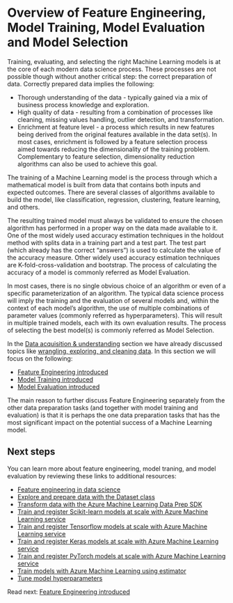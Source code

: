 # Overview of Feature Engineering, Model Training, Model Evaluation and Model Selection

Training, evaluating, and selecting the right Machine Learning models is at the core of each modern data science process. These processes are not possible though without another critical step: the correct preparation of data.  Correctly prepared data implies the following:

- Thorough understanding of the data - typically gained via a mix of business process knowledge and exploration.
- High quality of data - resulting from a combination of processes like cleaning, missing values handling, outlier detection, and transformation.
- Enrichment at feature level - a process which results in new features being derived from the original features available in the data set(s). In most cases, enrichment is followed by a feature selection process aimed towards reducing the dimensionality of the training problem. Complementary to feature selection, dimensionality reduction algorithms can also be used to achieve this goal.

The training of a Machine Learning model is the process through which a mathematical model is built from data that contains both inputs and expected outcomes. There are several classes of algorithms available to build the model, like classification, regression, clustering, feature learning, and others.

The resulting trained model must always be validated to ensure the chosen algorithm has performed in a proper way on the data made available to it. One of the most widely used accuracy estimation techniques in the holdout method with splits data in a training part and a test part. The test part (which already has the correct “answers”) is used to calculate the value of the accuracy measure. Other widely used accuracy estimation techniques are K-fold-cross-validation and bootstrap. The process of calculating the accuracy of a model is commonly referred as Model Evaluation.

In most cases, there is no single obvious choice of an algorithm or even of a specific parameterization of an algorithm. The typical data science process will imply the training and the evaluation of several models and, within the context of each model’s algorithm, the use of multiple combinations of parameter values (commonly referred as hyperparameters). This will result in multiple trained models, each with its own evaluation results. The process of selecting the best model(s) is commonly referred as Model Selection.

In the [Data acquisition & understanding](../../data-acquisition-understanding/README.md) section we have already discussed topics like [wrangling, exploring, and cleaning data](../../data-acquisition-understanding/data-wrangling.md). In this section we will focus on the following:

- [Feature Engineering introduced](./feature-engineering-introduced.md)
- [Model Training introduced](./model-training/README.md)
- [Model Evaluation introduced](./model-evaluation/README.md)

The main reason to further discuss Feature Engineering separately from the other data preparation tasks (and together with model training and evaluation) is that it is perhaps the one data preparation tasks that has the most significant impact on the potential success of a Machine Learning model.

## Next steps

You can learn more about feature engineering, model traning, and model evaluation by reviewing these links to additional resources:

- [Feature engineering in data science](https://docs.microsoft.com/en-us/azure/machine-learning/team-data-science-process/create-features)
- [Explore and prepare data with the Dataset class](https://docs.microsoft.com/en-us/azure/machine-learning/service/how-to-explore-prepare-data)
- [Transform data with the Azure Machine Learning Data Prep SDK](https://docs.microsoft.com/en-us/azure/machine-learning/service/how-to-transform-data)
- [Train and register Scikit-learn models at scale with Azure Machine Learning service](https://docs.microsoft.com/en-us/azure/machine-learning/service/how-to-train-scikit-learn)
- [Train and register Tensorflow models at scale with Azure Machine Learning service](https://docs.microsoft.com/en-us/azure/machine-learning/service/how-to-train-tensorflow)
- [Train and register Keras models at scale with Azure Machine Learning service](https://docs.microsoft.com/en-us/azure/machine-learning/service/how-to-train-keras)
- [Train and register PyTorch models at scale with Azure Machine Learning service](https://docs.microsoft.com/en-us/azure/machine-learning/service/how-to-train-pytorch)
- [Train models with Azure Machine Learning using estimator](https://docs.microsoft.com/en-us/azure/machine-learning/service/how-to-train-ml-models)
- [Tune model hyperparameters](https://docs.microsoft.com/en-us/azure/machine-learning/service/how-to-tune-hyperparameters)

Read next: [Feature Engineering introduced](./feature-engineering-introduced.md)